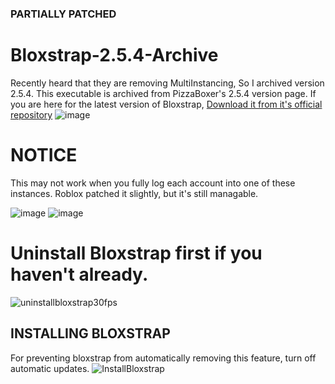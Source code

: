 ### PARTIALLY PATCHED

# Bloxstrap-2.5.4-Archive
Recently heard that they are removing MultiInstancing, So I archived version 2.5.4.
This executable is archived from PizzaBoxer's 2.5.4 version page.
If you are here for the latest version of Bloxstrap, [Download it from it's official repository](https://github.com/pizzaboxer/bloxstrap/releases)
![image](https://github.com/neuromaticion/Bloxstrap-2.5.4-Archive/assets/70990078/70fba80f-e4c4-415d-9d9b-541905ef87d8)

# NOTICE
This may not work when you fully log each account into one of these instances.
Roblox patched it slightly, but it's still managable.

![image](https://github.com/neuromaticion/Bloxstrap-2.5.4-Archive/assets/70990078/44a3faf4-68b6-45ba-8f94-575b724c9e81)
![image](https://github.com/neuromaticion/Bloxstrap-2.5.4-Archive/assets/70990078/531272ee-c7fa-42cd-a359-9bfa74d7be76)

# Uninstall Bloxstrap first if you haven't already.
![uninstallbloxstrap30fps](https://github.com/neuromaticion/Bloxstrap-2.5.4-Archive/assets/70990078/7133dd13-2df7-48dc-b3e5-a1503d405b53)

## INSTALLING BLOXSTRAP
For preventing bloxstrap from automatically removing this feature, turn off automatic updates.
![InstallBloxstrap](https://github.com/neuromaticion/Bloxstrap-2.5.4-Archive/assets/70990078/1563ea51-dea6-4a12-82a9-8b1143e725ca)
